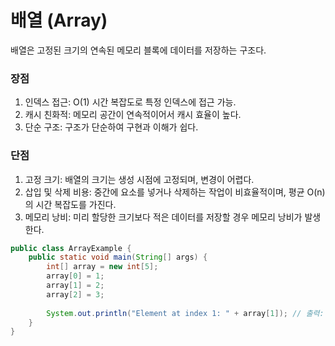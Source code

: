 # 배열 (Array)
배열은 고정된 크기의 연속된 메모리 블록에 데이터를 저장하는 구조다.
### 장점
1. 인덱스 접근: O(1) 시간 복잡도로 특정 인덱스에 접근 가능.
2. 캐시 친화적: 메모리 공간이 연속적이어서 캐시 효율이 높다.
3. 단순 구조: 구조가 단순하여 구현과 이해가 쉽다.

### 단점
1. 고정 크기: 배열의 크기는 생성 시점에 고정되며, 변경이 어렵다.
2. 삽입 및 삭제 비용: 중간에 요소를 넣거나 삭제하는 작업이 비효율적이며, 평균 O(n)의 시간 복잡도를 가진다.
3. 메모리 낭비: 미리 할당한 크기보다 적은 데이터를 저장할 경우 메모리 낭비가 발생한다.

```Java
public class ArrayExample {
    public static void main(String[] args) {
        int[] array = new int[5];
        array[0] = 1;
        array[1] = 2;
        array[2] = 3;
        
        System.out.println("Element at index 1: " + array[1]); // 출력: 2
    }
}

```
